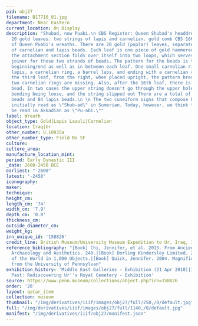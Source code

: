 ```yaml
---
pid: obj27
filename: B17710_01.jpg
department: Near Eastern
current_location: On Display
description: "Shubad, now Puabi.\n CBS Register: Queen Shubad's headdress. third crown.
  20 gold leaves. two strings of lapis and carnelian. gold comb CBS 16693.\n \n One
  of Queen Puabi's wreaths. There are 20 gold (poplar) leaves, separated by two strands
  of carnelian and lapis beads. Each leaf is one piece of gold hammered out so that
  the attachment section folds over itself into two loops, which serves as a double
  joiner for those two strands of beads. The pattern for the beads is true for the
  beginning/end as well as in between each leaf. One small carnelian ring, a barrel
  lapis, a carnelian ring, a barrel laps, and ending with a carnelian ring. After
  the third leaf, from the right, when placed upright, the pattern breaks as the first
  two carnelian rings are missing. Also, after the 16th leaf, there is only 1 carnelian
  bead. In two cases the upper string doesn't go through the upper holes due to the
  bending being loose, and the string slipped out There are a total of 123 carnelian
  beads and 84 lapis beads.\n \n The two cuneiform signs that compose her name were
  initially read as \"Shub-ad\" in Sumerian. Today, however, we think they should
  be read in Akkadian as \"Pu-abi.\""
label: Wreath
object_type: Gold|Lapis Lazuli|Carnelian
location: Iraq|Ur
other_number: U.10935a
other_number_type: Field No SF
culture:
culture_area:
manufacture_location_mint:
period: Early Dynastic III
_date: 2600-2450 BCE
earliest: "-2600"
latest: "-2450"
iconography:
maker:
technique:
height_cm:
length_cm: '74'
width_cm: '7.9'
depth_cm: '0.8'
thickness_cm:
outside_diameter_cm:
weight_kg:
irn_unique_id: '158826'
credit_line: British Museum/University Museum Expedition to Ur, Iraq, 1928
reference_bibliography: "[Book] Chi, Jennifer, et al. 2015. From Ancient to Modern:
  Archaeology and Aesthetics. 240.|[Book] Dorling Kindersley Limited. 2014. History
  of the World in 1,000 Objects.|[Book] Quick, Jennifer. 2004. Magnificent Objects
  from the University of Pennsylvan"
exhibition_history: 'Middle East Galleries - Exhibition (21 Apr 2018)|Iraq''s Ancient
  Past: Rediscovering Ur''s Royal Cemetery - Exhibition'
source: https://www.penn.museum/collections/object.php?irn=158826
order: '26'
layout: qatar_item
collection: museum
thumbnail: "/img/derivatives/iiif/images/obj27/full/250,/0/default.jpg"
full: "/img/derivatives/iiif/images/obj27/full/1140,/0/default.jpg"
manifest: "/img/derivatives/iiif/obj27/manifest.json"
---
```


